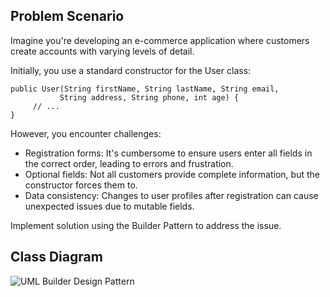 ## Problem Scenario
Imagine you're developing an e-commerce application where customers create accounts with varying levels of detail.

Initially, you use a standard constructor for the User class:

```
public User(String firstName, String lastName, String email,
           String address, String phone, int age) {
     // ...
}
```

However, you encounter challenges:
<ul>
<li>Registration forms: It's cumbersome to ensure users enter all fields in the correct order, leading to errors and frustration.</li>
<li>Optional fields: Not all customers provide complete information, but the constructor forces them to.</li>
<li>Data consistency: Changes to user profiles after registration can cause unexpected issues due to mutable fields.</li>
</ul>
Implement solution using the Builder Pattern to address the issue.

## Class Diagram
![UML Builder Design Pattern](https://github.com/AeronRedCelajes/builderPattern/assets/142370807/6a97f1c7-b4a8-4517-b022-9eb7bde73ed5)
